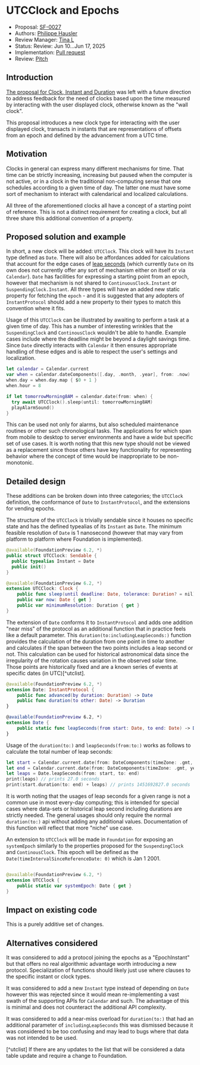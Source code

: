 # UTCClock and Epochs

* Proposal: [SF-0027](0027-UTCClock.md)
* Authors: [Philippe Hausler](https://github.com/phausler)
* Review Manager: [Tina L](https://github.com/itingliu)
* Status: Review: Jun 10...Jun 17, 2025
* Implementation: [Pull request](https://github.com/swiftlang/swift-foundation/pull/1344)
* Review: [Pitch](https://forums.swift.org/t/pitch-utcclock/78018) 

 ## Introduction

[The proposal for Clock, Instant and Duration](https://github.com/swiftlang/swift-evolution/blob/main/proposals/0329-clock-instant-duration.md) was left with a future direction to address feedback for the need of clocks based upon the time measured by interacting with the user displayed clock, otherwise known as the "wall clock".

This proposal introduces a new clock type for interacting with the user displayed clock, transacts in instants that are representations of offsets from an epoch and defined by the advancement from a UTC time.

## Motivation

Clocks in general can express many different mechanisms for time. That time can be strictly increasing, increasing but paused when the computer is not active, or in a clock in the traditional non-computing sense that one schedules according to a given time of day. The latter one must have some sort of mechanism to interact with calendarical and localized calculations.

All three of the aforementioned clocks all have a concept of a starting point of reference. This is not a distinct requirement for creating a clock, but all three share this additional convention of a property.

## Proposed solution and example

In short, a new clock will be added: `UTCClock`. This clock will have its `Instant` type defined as `Date`. There will also be affordances added for calculations that account for the edge cases of [leap seconds](https://en.wikipedia.org/wiki/Leap_second) (which currently `Date` on its own does not currently offer any sort of mechanism either on itself or via `Calendar`). `Date` has facilities for expressing a starting point from an epoch, however that mechanism is not shared to `ContinuousClock.Instant` or `SuspendingClock.Instant`. All three types will have an added new static property for fetching the `epoch` - and it is suggested that any adopters of `InstantProtocol` should add a new property to their types to match this convention where it fits.

Usage of this `UTCClock` can be illustrated by awaiting to perform a task at a given time of day. This has a number of interesting wrinkles that the `SuspendingClock` and `ContinousClock` wouldn't be able to handle. Example cases include where the deadline might be beyond a daylight savings time. Since `Date` directly interacts with `Calendar` it then ensures appropriate handling of these edges and is able to respect the user's settings and localization.

```swift
let calendar = Calendar.current
var when = calendar.dateComponents([.day, .month, .year], from: .now)
when.day = when.day.map { $0 + 1 }
when.hour = 8

if let tomorrowMorning8AM = calendar.date(from: when) {
  try await UTCClock().sleep(until: tomorrowMorning8AM)
  playAlarmSound()
}
```

This can be used not only for alarms, but also scheduled maintenance routines or other such chronological tasks. The applications for which span from mobile to desktop to server environments and have a wide but specific set of use cases. It is worth noting that this new type should not be viewed as a replacement since those others have key functionality for representing behavior where the concept of time would be inappropriate to be non-monotonic.


## Detailed design

These additions can be broken down into three categories; the `UTCClock` definition, the conformance of `Date` to `InstantProtocol`, and the extensions for vending epochs.

The structure of the `UTCClock` is trivially sendable since it houses no specific state and has the defined typealias of its `Instant` as `Date`. The minimum feasible resolution of `Date` is 1 nanosecond (however that may vary from platform to platform where Foundation is implemented).

```swift
@available(FoundationPreview 6.2, *)
public struct UTCClock: Sendable {
  public typealias Instant = Date
  public init()
}

@available(FoundationPreview 6.2, *)
extension UTCClock: Clock {
    public func sleep(until deadline: Date, tolerance: Duration? = nil) async throws
    public var now: Date { get }
    public var minimumResolution: Duration { get }
}
```

The extension of `Date` conforms it to `InstantProtocol` and adds one addition "near miss" of the protocol as an additional function that in practice feels like a default parameter. This `duration(to:includingLeapSeconds:)` function provides the calculation of the duration from one point in time to another and calculates if the span between the two points includes a leap second or not. This calculation can be used for historical astronomical data since the irregularity of the rotation causes variation in the observed solar time. Those points are historically fixed and are a known series of events at specific dates (in UTC)[^utclist].

```swift
@available(FoundationPreview 6.2, *)
extension Date: InstantProtocol {
    public func advanced(by duration: Duration) -> Date
    public func duration(to other: Date) -> Duration
}

@available(FoundationPreview 6.2, *)
extension Date {
    public static func leapSeconds(from start: Date, to end: Date) -> Duration
}
```

Usage of the `duration(to:)` and `leapSeconds(from:to:)` works as follows to calculate the total number of leap seconds:

```swift
let start = Calendar.current.date(from: DateComponents(timeZone: .gmt, year: 1971, month: 1, day: 1))!
let end = Calendar.current.date(from: DateComponents(timeZone: .gmt, year: 2017, month: 1, day: 1))!
let leaps = Date.leapSeconds(from: start, to: end)
print(leaps) // prints 27.0 seconds
print(start.duration(to: end) + leaps) // prints 1451692827.0 seconds
```

It is worth noting that the usages of leap seconds for a given range is not a common use in most every-day computing; this is intended for special cases where data-sets or historical leap second including durations are strictly needed. The general usages should only require the normal `duration(to:)` api without adding any additional values. Documentation of this function will reflect that more "niche" use case.

An extension to `UTCClock` will be made in `Foundation` for exposing an `systemEpoch` similarly to the properties proposed for the `SuspendingClock` and `ContinousClock`. This epoch will be defined as the `Date(timeIntervalSinceReferenceDate: 0)` which is Jan 1 2001.

```swift

@available(FoundationPreview 6.2, *)
extension UTCClock {
    public static var systemEpoch: Date { get }
}
```

## Impact on existing code

This is a purely additive set of changes. 

## Alternatives considered

It was considered to add a protocol joining the epochs as a "EpochInstant" but that offers no real algorithmic advantage worth introducing a new protocol. Specialization of functions should likely just use where clauses to the specific instant or clock types.

It was considered to add a new `Instant` type instead of depending on `Date` however this was rejected since it would mean re-implementing a vast swath of the supporting APIs for `Calendar` and such. The advantage of this is minimal and does not counteract the additional API complexity.

It was considered to add a near-miss overload for `duration(to:)` that had an additional parameter of `includingLeapSeconds` this was dismissed because it was considered to be too confusing and may lead to bugs where that data was not intended to be used. 

[^utclist] If there are any updates to the list that will be considered a data table update and require a change to Foundation.
